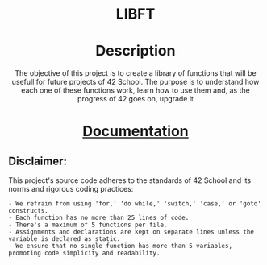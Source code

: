 <div align="center">
    <h1>LIBFT</h1>
</div>
<div align="center">
	<h1>Description</h1>
	<p>The objective of this project is to create a library of functions that will be usefull for future projects of 42 School. The purpose is to understand how each one of these functions work, learn how to use them and, as the progress of 42 goes on, upgrade it </p>
</div>

<div align="center">
	<h1><a href="https://dot99.github.io/42-libft/index.html">Documentation</a></h1>
</div>

## Disclaimer:
This project's source code adheres to the standards of 42 School and its norms and rigorous coding practices:
```
- We refrain from using 'for,' 'do while,' 'switch,' 'case,' or 'goto' constructs.
- Each function has no more than 25 lines of code. 
- There's a maximum of 5 functions per file.
- Assignments and declarations are kept on separate lines unless the variable is declared as static.
- We ensure that no single function has more than 5 variables, promoting code simplicity and readability.
```
